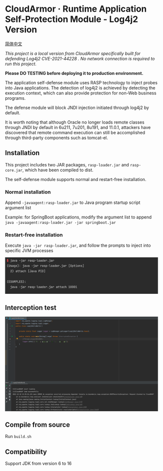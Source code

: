 # CloudArmor · Runtime Application Self-Protection Module - Log4j2 Version

[简体中文](README_ZH.md)

*This project is a local version from CloudArmor specifically built for defending
Log4j2 CVE-2021-44228 . No network connection is required to run this project.*

**Please DO TESTING before deploying it to production environment.**

The application self-defense module uses RASP technology to inject probes into Java applications. The detection of log4j2 is achieved by detecting the execution context, which can also provide protection for non-Web business programs.

The defense module will block JNDI injection initiated through log4j2 by default. 

It is worth noting that although Oracle no longer loads remote classes through JNDI by default in 6u211, 7u201, 8u191, and 11.0.1, attackers have discovered that remote command execution can still be accomplished through third-party components such as tomcat-el. 

## Installation

This project includes two JAR packages, ```rasp-loader.jar``` and ```rasp-core.jar```, which have been compiled to dist.

The self-defense module supports normal and restart-free installation. 

### Normal installation

Append ```-javaagent:rasp-loader.jar``` to Java program startup script argument list

Example: for SpringBoot applications, modify the argument list to append ```java -javaagent:rasp-loader.jar -jar springboot.jar ```


### Restart-free installation

Execute ```java -jar rasp-loader.jar```, and follow the prompts to inject into specific JVM processes 

![img.png](img/1.png)

## Interception test

![img.png](img/2.png)

## Compile from source

Run ```build.sh```

## Compatibility

Support JDK from version 6 to 16 

